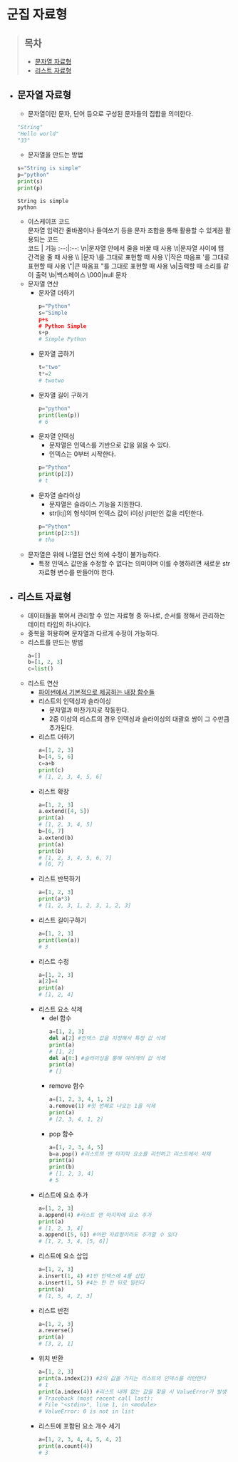 # 군집 자료형
>## **목차**
>* [문자열 자료형](#문자열-자료형)<br/>
>* [리스트 자료형](#리스트-자료형)<br/>
* ## **문자열 자료형**
  * 문자열이란 문자, 단어 등으로 구성된 문자들의 집합을 의미한다.
  ```python
  "String"
  "Hello world"
  "33"
  ```
  * 문자열을 만드는 방법
  ```python
  s="String is simple"
  p="python"
  print(s)
  print(p)
  ```
  ```
  String is simple
  python
  ```
  * 이스케이프 코드</br>
    문자열 입력간 줄바꿈이나 들여쓰기 등을 문자 조합을 통해 활용할 수 있게끔 활용되는 코드   
    코드 | 기능 
    :--:|:--:
    \n|문자열 안에서 줄을 바꿀 때 사용
    \t|문자열 사이에 탭 간격을 줄 때 사용
    \\\ |문자 \를 그대로 표현할 때 사용
    \\\'|작은 따옴표 '를 그대로 표현할 때 사용
    \\\"|큰 따옴표 "를 그대로 표현할 때 사용
    \a|출력할 때 소리를 같이 출력
    \b|백스페이스
    \000|null 문자
  * 문자열 연산
    * 문자열 더하기
      ```python
      p="Python"
      s="Simple  
      p+s
      # Python Simple
      s+p
      # Simple Python
      ```
    * 문자열 곱하기
      ```python
      t="two"
      t*=2
      # twotwo
      ```
    * 문자열 길이 구하기
      ```python
      p="python"
      print(len(p))
      # 6
      ```
    * 문자열 인덱싱
      * 문자열은 인덱스를 기반으로 값을 읽을 수 있다.
      * 인덱스는 0부터 시작한다.
      ```python
      p="Python"
      print(p[2])
      # t
      ```
    * 문자열 슬라이싱
      * 문자열은 슬라이스 기능을 지원한다.
      * str[i:j]의 형식이며 인덱스 값이 i이상 j미만인 값을 리턴한다.
      ```python
      p="Python"
      print(p[2:5])
      # tho
      ```
  * 문자열은 위에 나열된 연산 외에 수정이 불가능하다.
    * 특정 인덱스 값만을 수정할 수 없다는 의미이며 이를 수행하려면 새로운 str 자료형 변수를 만들어야 한다. 

* ## **리스트 자료형**
  * 데이터들을 묶어서 관리할 수 있는 자료형 중 하나로, 순서를 정해서 관리하는 데이터 타입의 하나이다.
  * 중복을 허용하며 문자열과 다르게 수정이 가능하다.
  * 리스트를 만드는 방법
    ```python
    a=[]
    b=[1, 2, 3]
    c=list()
    ```
  * 리스트 연산
    * [파이썬에서 기본적으로 제공하는 내장 함수들](../라이브러리/readme.md)
    * 리스트의 인덱싱과 슬라이싱
      * 문자열과 마찬가지로 작동한다.
      * 2중 이상의 리스트의 경우 인덱싱과 슬라이싱의 대괄호 쌍이 그 수만큼 추가된다.
    * 리스트 더하기
      ```python
      a=[1, 2, 3]
      b=[4, 5, 6]
      c=a+b
      print(c)
      # [1, 2, 3, 4, 5, 6]
      ```
    * 리스트 확장
      ```python
      a=[1, 2, 3]
      a.extend([4, 5])
      print(a)
      # [1, 2, 3, 4, 5]
      b=[6, 7]
      a.extend(b)
      print(a)
      print(b)
      # [1, 2, 3, 4, 5, 6, 7]
      # [6, 7]
      ```
    * 리스트 반복하기
      ```python
      a=[1, 2, 3]
      print(a*3)
      # [1, 2, 3, 1, 2, 3, 1, 2, 3]
      ```
    * 리스트 길이구하기
      ```python
      a=[1, 2, 3]
      print(len(a))
      # 3
      ```
    * 리스트 수정
      ```python
      a=[1, 2, 3]
      a[2]=4
      print(a)
      # [1, 2, 4]
      ```
    * 리스트 요소 삭제
      * del 함수
        ```python
        a=[1, 2, 3]
        del a[2] #인덱스 값을 지정해서 특정 값 삭제
        print(a)
        # [1, 2]
        del a[0:] #슬라이싱을 통해 여러개의 값 삭제
        print(a)
        # []
        ```
      * remove 함수
        ```python
        a=[1, 2, 3, 4, 1, 2]
        a.remove(1) #첫 번째로 나오는 1을 삭제
        print(a)
        # [2, 3, 4, 1, 2]
        ```
      * pop 함수
        ```python
        a=[1, 2, 3, 4, 5]
        b=a.pop() #리스트의 맨 마지막 요소를 리턴하고 리스트에서 삭제
        print(a)
        print(b)
        # [1, 2, 3, 4]
        # 5
        ```
    * 리스트에 요소 추가
      ```python
      a=[1, 2, 3]
      a.append(4) #리스트 맨 마지막에 요소 추가
      print(a)
      # [1, 2, 3, 4]
      a.append([5, 6]) #어떤 자료형이라도 추가할 수 있다
      # [1, 2, 3, 4, [5, 6]]
      ```
    * 리스트에 요소 삽입
      ```python
      a=[1, 2, 3]
      a.insert(1, 4) #1번 인덱스에 4를 삽입
      a.insert(1, 5) #4는 한 칸 뒤로 밀린다
      print(a)
      # [1, 5, 4, 2, 3]     
    * 리스트 반전
      ```python
      a=[1, 2, 3]
      a.reverse()
      print(a)
      # [3, 2, 1]
    * 위치 반환
      ```python
      a=[1, 2, 3]
      print(a.index(2)) #2의 값을 가지는 리스트의 인덱스를 리턴한다
      # 1
      print(a.index(4)) #리스트 내에 없는 값을 찾을 시 ValueError가 발생
      # Traceback (most recent call last):
      # File "<stdin>", line 1, in <module>
      # ValueError: 0 is not in list      
    * 리스트에 포함된 요소 개수 세기
      ```python
      a=[1, 2, 3, 4, 4, 5, 4, 2]
      print(a.count(4))
      # 3
      ```


